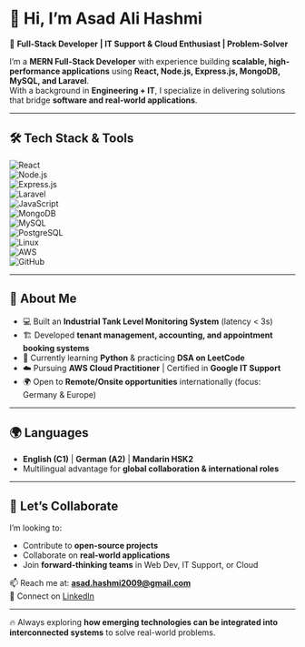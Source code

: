 # 👋 Hi, I’m **Asad Ali Hashmi**  

🚀 **Full-Stack Developer | IT Support & Cloud Enthusiast | Problem-Solver**  

I’m a **MERN Full-Stack Developer** with experience building **scalable, high-performance applications** using **React, Node.js, Express.js, MongoDB, MySQL, and Laravel**.  
With a background in **Engineering + IT**, I specialize in delivering solutions that bridge **software and real-world applications**.  

---

## 🛠️ Tech Stack & Tools  

![React](https://img.shields.io/badge/React-61DAFB?style=for-the-badge&logo=react&logoColor=black)  
![Node.js](https://img.shields.io/badge/Node.js-339933?style=for-the-badge&logo=nodedotjs&logoColor=white)  
![Express.js](https://img.shields.io/badge/Express.js-000000?style=for-the-badge&logo=express&logoColor=white)  
![Laravel](https://img.shields.io/badge/Laravel-FF2D20?style=for-the-badge&logo=laravel&logoColor=white)  
![JavaScript](https://img.shields.io/badge/JavaScript-F7DF1E?style=for-the-badge&logo=javascript&logoColor=black)  
![MongoDB](https://img.shields.io/badge/MongoDB-4EA94B?style=for-the-badge&logo=mongodb&logoColor=white)  
![MySQL](https://img.shields.io/badge/MySQL-4479A1?style=for-the-badge&logo=mysql&logoColor=white)  
![PostgreSQL](https://img.shields.io/badge/PostgreSQL-316192?style=for-the-badge&logo=postgresql&logoColor=white)  
![Linux](https://img.shields.io/badge/Linux-FCC624?style=for-the-badge&logo=linux&logoColor=black)  
![AWS](https://img.shields.io/badge/AWS-232F3E?style=for-the-badge&logo=amazon-aws&logoColor=white)  
![GitHub](https://img.shields.io/badge/GitHub-100000?style=for-the-badge&logo=github&logoColor=white)  

---

## 📌 About Me  

- 💻 Built an **Industrial Tank Level Monitoring System** (latency < 3s)  
- 🏗️ Developed **tenant management, accounting, and appointment booking systems**  
- 🐍 Currently learning **Python** & practicing **DSA on LeetCode**  
- ☁️ Pursuing **AWS Cloud Practitioner** | Certified in **Google IT Support**  
- 🌍 Open to **Remote/Onsite opportunities** internationally (focus: Germany & Europe)  

---

## 🌍 Languages  

- **English (C1)** | **German (A2)** | **Mandarin HSK2**  
- Multilingual advantage for **global collaboration & international roles**  

---

## 🤝 Let’s Collaborate  

I’m looking to:  
- Contribute to **open-source projects**  
- Collaborate on **real-world applications**  
- Join **forward-thinking teams** in Web Dev, IT Support, or Cloud  

📫 Reach me at: **asad.hashmi2009@gmail.com**  
🔗 Connect on [LinkedIn](https://www.linkedin.com/)  

---

🔥 Always exploring **how emerging technologies can be integrated into interconnected systems** to solve real-world problems.  
